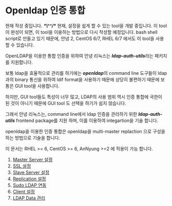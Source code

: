 # Openldap 인증 통합

현재 작성 중입니다. ___\*\\^^/\*___
현재, 설정을 쉽게 할 수 있는 tool을 개발 중입니다. 이 tool이 완성이 되면, 이 tool을 이용하는 방법으로 다시 작성할 예정입니다. bash shell script로 만들고 있기 때문에, 안녕 2, CentOS 6/7, RHEL 6/7 에서도 이 tool을 사용할 수 있습니다.

OpenLDAP을 이용한 통합 인증을 위하여 안녕 리눅스는 ***ldap-auth-utils***라는 패키지를 지원합니다.

보통 ldap을 효율적으로 관리를 하기에는 ***openldap***의 command line 도구들이 ldap과의 binary 통신을 위하여 ldif format을 사용하기 때문에 상당히 불편하기 때문에 보통은 GUI tool을 사용합니다.

하지만, GUI tool들도 특성이 너무 많고, LDAP의 사용 범위 역시 인증 통합에 국한이 된 것이 아니기 때문에 GUI tool
도 선택을 하기가 쉽지 않습니다.

그래서 안녕 리눅스는, command line에서 ldap 인증을 관리하기 위한 ***ldap-auth-utils*** frontend package를 지원 하며, 이를 이용하여 integartion을 기술 합니다.

openldap을 이용한 인증 통합은 openldap을 multi-master replaction 으로 구성을 하는 방법으로 기술을 합니다.

이 문서는 RHEL >= 6, CentOS >= 6, AnNyung >=2 에 적용이 가능 합니다.

1. [Master Server 설정](chapter2-3-auth-intergrate-openldap-1.md)
2. [SSL 설정](chapter2-3-auth-intergrate-openldap-2.md)
3. [Slave Server 설정](chapter2-3-auth-intergrate-openldap-3.md)
4. [Replication 설정](chapter2-3-auth-intergrate-openldap-4.md)
5. [Sudo LDAP 연동](chapter2-3-auth-intergrate-openldap-5.md)
5. [Client 설정](chapter2-3-auth-intergrate-openldap-6.md)
6. [LDAP Data 관리](chapter2-3-auth-intergrate-openldap-7.md)